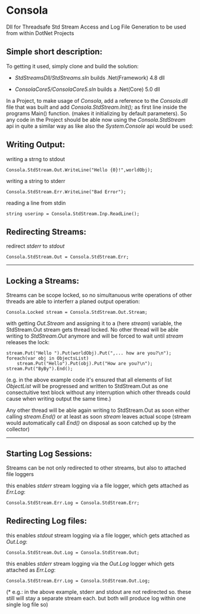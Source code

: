 Consola
=======


Dll for Threadsafe Std Stream Access and Log File Generation to be used from within DotNet Projects


## Simple short description:

To getting it used, simply clone and build the solution: 
 
 - *StdStreamsDll/StdStreams.sln* builds .Net(Framework) 4.8 dll 
 
 - *ConsolaCore5/ConsolaCore5.sln* builds a .Net(Core) 5.0 dll
 
In a Project, to make usage of *Consola*, add a reference to the *Consola.dll* file that was built and add *Consola.StdStream.Init();* as first line inside the programs Main() function. (makes it initializing by default parameters). So any code in the Project should be able now using the *Consola.StdStream* api in quite a similar way as like also the  *System.Console* api would be used:

## Writing Output:

writing a strng to stdout
```
Consola.StdStream.Out.WriteLine("Hello {0}!",worldObj);
```

writing a string to stderr
```
Consola.StdStream.Err.WriteLine("Bad Error");
```

reading a line from stdin
```
string userinp = Consola.StdStream.Inp.ReadLine();
```

## Redirecting Streams: 

redirect *stderr* to *stdout*
```
Consola.StdStream.Out = Consola.StdStream.Err;
```

---


## Locking a Streams:

Streams can be scope locked, so no simultanuous write operations of other threads are able to interferr a planed output operation:
```
Consola.Locked stream = Consola.StdStream.Out.Stream;
```

with getting *Out.Stream* and assigning it to a (here *stream*) variable, the StdStream.Out stream gets thread locked. No other thread will be able writing to *StdStream.Out* anymore and will be forced to wait until *stream* releases the lock:
```
stream.Put("Hello ").Put(worldObj).Put(",... how are you?\n");
foreach(var obj in ObjectsList)
    stream.Put("Hello").Put(obj).Put("How are you?\n");
stream.Put("ByBy").End();
```

(e.g. in the above example code it's ensured that all elements of list *ObjectList* will be progressed and written to StdStream.Out as one consectuitive text block without any interruption which other threads could cause when writing output the same time.)


Any other thread will be able again writing to StdStream.Out as soon either calling *stream.End()* or at least as soon *stream* leaves actual scope (stream would automatically call *End()* on disposal as soon catched up by the collector) 


---

## Starting Log Sessions: 

Streams can be not only redirected to other streams, but also to attached file loggers

this enables *stderr* stream logging via a file logger, which gets attached as *Err.Log*:
```
Consola.StdStream.Err.Log = Consola.StdStream.Err;
```

## Redirecting Log files: 

this enables *stdout* stream logging via a file logger, which gets attached as *Out.Log*:
```
Consola.StdStream.Out.Log = Consola.StdStream.Out;
```

this enables *stderr* stream logging via the *Out.Log* logger which gets attached as *Err.Log*:
```
Consola.StdStream.Err.Log = Consola.StdStream.Out.Log;
```

(* e.g.: in the above example, stderr and stdout are not redirected so. these still will stay a separate stream each. but both will produce log within one single log file so) 


